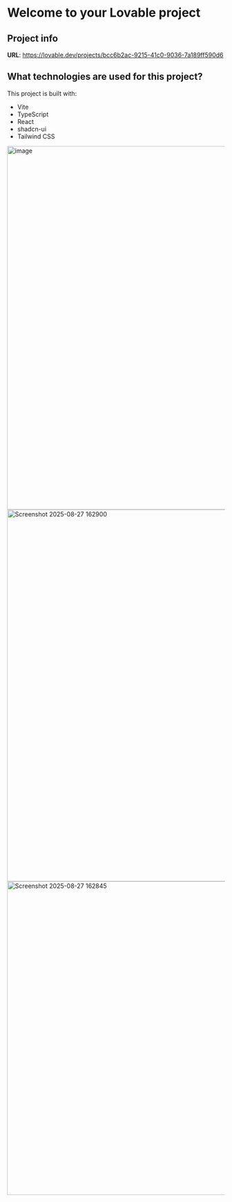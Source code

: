 # Welcome to your Lovable project

## Project info

**URL**: https://lovable.dev/projects/bcc6b2ac-9215-41c0-9036-7a189ff590d6


## What technologies are used for this project?

This project is built with:

- Vite
- TypeScript
- React
- shadcn-ui
- Tailwind CSS
<img width="1591" height="839" alt="image" src="https://github.com/user-attachments/assets/4f646339-03b3-4fa6-aced-74a3bc1db1bd" />
<img width="1791" height="858" alt="Screenshot 2025-08-27 162900" src="https://github.com/user-attachments/assets/6b510b25-2b57-42b2-8aef-126cd36394be" />
<img width="1868" height="724" alt="Screenshot 2025-08-27 162845" src="https://github.com/user-attachments/assets/8445a412-1c25-4194-8eea-a049d8bd8a75" />

